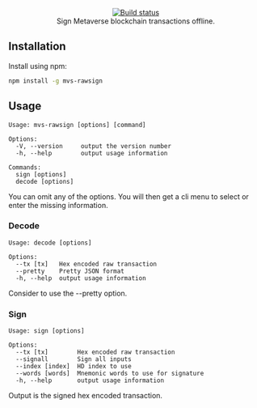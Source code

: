 <p align="center">
  <a href="https://mvs.org/">
    <img src="https://raw.githubusercontent.com/mvs-org/lightwallet/master/src/assets/logo.png" alt="">
  </a>
  <br>
  <a href="https://travis-ci.org/canguruhh/mvs-rawsign">
     <img src="https://travis-ci.org/canguruhh/mvs-rawsign.png?branch=master" alt="Build status">
  </a>
  <br>
  Sign Metaverse blockchain transactions offline.
</p>

## Installation
Install using npm:
``` bash
npm install -g mvs-rawsign
```

## Usage
```
Usage: mvs-rawsign [options] [command]

Options:
  -V, --version     output the version number
  -h, --help        output usage information

Commands:
  sign [options]
  decode [options]
```

You can omit any of the options. You will then get a cli menu to select or enter the missing information.

### Decode
```
Usage: decode [options]

Options:
  --tx [tx]   Hex encoded raw transaction
  --pretty    Pretty JSON format
  -h, --help  output usage information
```

Consider to use the --pretty option.

### Sign
```
Usage: sign [options]

Options:
  --tx [tx]        Hex encoded raw transaction
  --signall        Sign all inputs
  --index [index]  HD index to use
  --words [words]  Mnemonic words to use for signature
  -h, --help       output usage information

```
Output is the signed hex encoded transaction.
